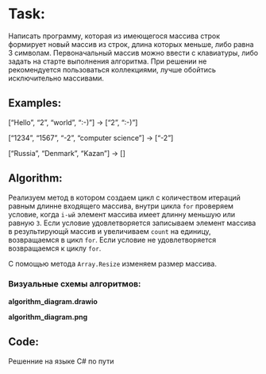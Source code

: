 # Task:

Написать программу, которая из имеющегося массива строк формирует новый массив из строк, длина которых меньше, либо равна 3 символам. Первоначальный массив можно ввести с клавиатуры, либо задать на старте выполнения алгоритма. При решении не рекомендуется пользоваться коллекциями, лучше обойтись исключительно массивами.

## Examples:

[“Hello”, “2”, “world”, “:-)”] → [“2”, “:-)”]

[“1234”, “1567”, “-2”, “computer science”] → [“-2”]

[“Russia”, “Denmark”, “Kazan”] → []


## Algorithm:

Реализуем метод в котором создаем цикл с количеством итераций равным длинне входящего массива, внутри цикла ```for``` проверяем условие, когда ```i-ый``` элемент массива имеет длинну меньшую или равную ```3```. Если условие удовлетворяется записываем элемент массива в результирующй массив и увеличиваем ```count``` на единицу, возвращаемся в цикл ```for```. Если условие не удовлетворяется возвращаемся к циклу ```for```.

С помощью метода ```Array.Resize``` изменяем размер массива.

### Визуальные схемы алгоритмов:

 **algorithm_diagram.drawio**

 **algorithm_diagram.png**


## Code:

Решенние на языке C# по пути 
